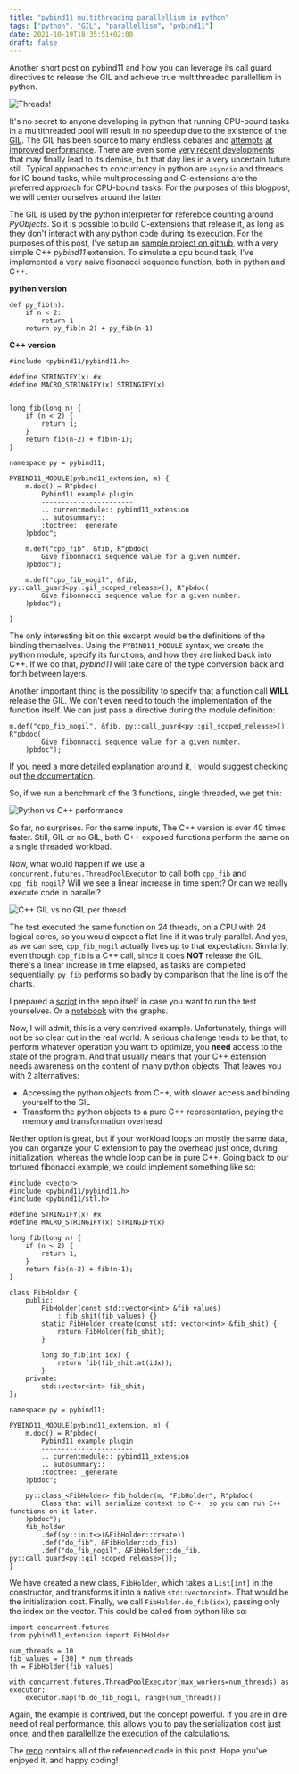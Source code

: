 ```yaml
---
title: "pybind11 multithreading parallellism in python"
tags: ["python", "GIL", "parallellism", "pybind11"]
date: 2021-10-19T18:35:51+02:00
draft: false
---
```


Another short post on pybind11 and how you can leverage its call guard directives to release the GIL and achieve true multithreaded parallellism in python.

<!--more-->

![Threads!](/media/post/pybind11-multithreading-parallellism-python/threads.jpeg)

It's no secret to anyone developing in python that running CPU-bound tasks in a multithreaded pool will result in no speedup due to the existence of the [GIL](https://realpython.com/python-gil/). The GIL has been source to many endless debates and [attempts](https://pythoncapi.readthedocs.io/gilectomy.html) [at](https://www.pypy.org/) [improved](https://github.com/facebookincubator/cinder) [performance](https://www.python.org/dev/peps/pep-3146/). There are even some [very recent developments](https://lwn.net/SubscriberLink/872869/0e62bba2db51ec7a/) that may finally lead to its demise, but that day lies in a very uncertain future still. Typical approaches to concurrency in python are `asyncio` and threads for IO bound tasks, while multiprocessing and C-extensions are the preferred approach for CPU-bound tasks. For the purposes of this blogpost, we will center ourselves around the latter.

The GIL is used by the python interpreter for referebce counting around *PyObjects*. So it is possible to build C-extensions that release it, as long as they don't interact with any python code during its execution. For the purposes of this post, I've setup an [sample project on github](https://github.com/octavifs/poetry-pybind11-integration), with a very simple C++ *pybind11* extension. To simulate a cpu bound task, I've implemented a very naive fibonacci sequence function, both in python and C++.

**python version**

    def py_fib(n):
        if n < 2:
            return 1
        return py_fib(n-2) + py_fib(n-1)

**C++ version**

    #include <pybind11/pybind11.h>

    #define STRINGIFY(x) #x
    #define MACRO_STRINGIFY(x) STRINGIFY(x)


    long fib(long n) {
        if (n < 2) {
            return 1;
        }
        return fib(n-2) + fib(n-1);
    }

    namespace py = pybind11;

    PYBIND11_MODULE(pybind11_extension, m) {
        m.doc() = R"pbdoc(
            Pybind11 example plugin
            -----------------------
            .. currentmodule:: pybind11_extension
            .. autosummary::
            :toctree: _generate
        )pbdoc";

        m.def("cpp_fib", &fib, R"pbdoc(
            Give fibonnacci sequence value for a given number.
        )pbdoc");

        m.def("cpp_fib_nogil", &fib, py::call_guard<py::gil_scoped_release>(), R"pbdoc(
            Give fibonnacci sequence value for a given number.
        )pbdoc");

    }

The only interesting bit on this excerpt would be the definitions of the binding themselves. Using the `PYBIND11_MODULE` syntax, we create the python module, specify its functions, and how they are linked back into C++. If we do that, *pybind11* will take care of the type conversion back and forth between layers.

Another important thing is the possibility to specify that a function call **WILL** release the GIL. We don't even need to touch the implementation of the function itself. We can just pass a directive during the module definition:

    m.def("cpp_fib_nogil", &fib, py::call_guard<py::gil_scoped_release>(), R"pbdoc(
            Give fibonnacci sequence value for a given number.
        )pbdoc");

If you need a more detailed explanation around it, I would suggest checking out [the documentation](https://pybind11.readthedocs.io/en/stable/advanced/misc.html?highlight=GIL#global-interpreter-lock-gil).

So, if we run a benchmark of the 3 functions, single threaded, we get this:

![Python vs C++ performance](/media/post/pybind11-multithreading-parallellism-python/raw_perf_comparison.png)

So far, no surprises. For the same inputs, The C++ version is over 40 times faster. Still, GIL or no GIL, both C++ exposed functions perform the same on a single threaded workload.

Now, what would happen if we use a `concurrent.futures.ThreadPoolExecutor` to call both `cpp_fib` and `cpp_fib_nogil`? Will we see a linear increase in time spent? Or can we really execute code in parallel?

![C++ GIL vs no GIL per thread](/media/post/pybind11-multithreading-parallellism-python/perf_per_thread_comparison.png)

The test executed the same function on 24 threads, on a CPU with 24 logical cores, so you would expect a flat line if it was truly parallel. And yes, as we can see, `cpp_fib_nogil` actually lives up to that expectation. Similarly, even though `cpp_fib` is a C++ call, since it does **NOT** release the GIL, there's a linear increase in time elapsed, as tasks are completed sequentially. `py_fib` performs so badly by comparison that the line is off the charts.

I prepared a [script](https://github.com/octavifs/poetry-pybind11-integration/blob/main/benchmark.py) in the repo itself in case you want to run the test yourselves. Or a [notebook](https://github.com/octavifs/poetry-pybind11-integration/blob/main/benchmark_graphs.ipynb) with the graphs.

Now, I will admit, this is a very contrived example. Unfortunately, things will not be so clear cut in the real world. A serious challenge tends to be that, to perform whatever operation you want to optimize, you **need** access to the state of the program. And that usually means that your C++ extension needs awareness on the content of many python objects. That leaves you with 2 alternatives:

- Accessing the python objects from C++, with slower access and binding yourself to the GIL
- Transform the python objects to a pure C++ representation, paying the memory and transformation overhead

Neither option is great, but if your workload loops on mostly the same data, you can organize your C extension to pay the overhead just once, during initialization, whereas the whole loop can be in pure C++. Going back to our tortured fibonacci example, we could implement something like so:

    #include <vector>
    #include <pybind11/pybind11.h>
    #include <pybind11/stl.h>

    #define STRINGIFY(x) #x
    #define MACRO_STRINGIFY(x) STRINGIFY(x)

    long fib(long n) {
        if (n < 2) {
            return 1;
        }
        return fib(n-2) + fib(n-1);
    }

    class FibHolder {
        public:
            FibHolder(const std::vector<int> &fib_values)
                : fib_shit(fib_values) {}
            static FibHolder create(const std::vector<int> &fib_shit) {
                return FibHolder(fib_shit);
            }

            long do_fib(int idx) {
                return fib(fib_shit.at(idx));
            }
        private:
            std::vector<int> fib_shit;
    };

    namespace py = pybind11;

    PYBIND11_MODULE(pybind11_extension, m) {
        m.doc() = R"pbdoc(
            Pybind11 example plugin
            -----------------------
            .. currentmodule:: pybind11_extension
            .. autosummary::
            :toctree: _generate
        )pbdoc";

        py::class_<FibHolder> fib_holder(m, "FibHolder", R"pbdoc(
            Class that will serialize context to C++, so you can run C++ functions on it later.
        )pbdoc");
        fib_holder
            .def(py::init<>(&FibHolder::create))
            .def("do_fib", &FibHolder::do_fib)
            .def("do_fib_nogil", &FibHolder::do_fib, py::call_guard<py::gil_scoped_release>());
    }

We have created a new class, `FibHolder`, which takes a `List[int]` in the constructor, and transforms it into a native `std::vector<int>`. That would be the initialization cost. Finally, we call `FibHolder.do_fib(idx)`, passing only the index on the vector. This could be called from python like so:

    import concurrent.futures
    from pybind11_extension import FibHolder

    num_threads = 10
    fib_values = [30] * num_threads
    fh = FibHolder(fib_values)

    with concurrent.futures.ThreadPoolExecutor(max_workers=num_threads) as executor:
        executor.map(fb.do_fib_nogil, range(num_threads))

Again, the example is contrived, but the concept powerful. If you are in dire need of real performance, this allows you to pay the serialization cost just once, and then parallellize the execution of the calculations.

The [repo](https://github.com/octavifs/poetry-pybind11-integration) contains all of the referenced code in this post. Hope you've enjoyed it, and happy coding!
